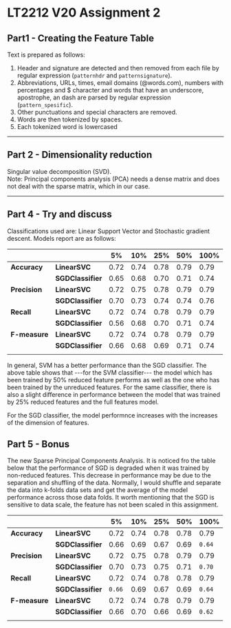 # LT2212 V20 Assignment 2

## Part1 - Creating the Feature Table

Text is prepared as follows:

1. Header and signature are detected and then removed from each file by regular expression (`patternhdr` and `patternsignature`).
2. Abbreviations, URLs, times, email domains (@words.com), numbers with percentages and $ character and words that have an underscore, apostrophe, an dash are parsed by regular expression (`pattern_spesific`).
3. Other punctuations and special characters are removed.
4. Words are then tokenized by spaces.
5. Each tokenized word is lowercased

---

## Part 2 - Dimensionality reduction

Singular value decomposition (SVD).\
Note: Principal components analysis (PCA) needs a dense matrix and does not deal with the sparse matrix, which in our case.

---

## Part 4 - Try and discuss

Classifications used are: Linear Support Vector and Stochastic gradient descent. Models report are as follows:

|               |                   | 5%   | 10%  | 25%  | 50%  | 100% |
| ------------- | ----------------- | ---- | ---- | ---- | ---- | ---- |
| **Accuracy**  | **LinearSVC**     | 0.72 | 0.74 | 0.78 | 0.79 | 0.79 |
|               | **SGDClassifier** | 0.65 | 0.68 | 0.70 | 0.71 | 0.74 |
| **Precision** | **LinearSVC**     | 0.72 | 0.75 | 0.78 | 0.79 | 0.79 |
|               | **SGDClassifier** | 0.70 | 0.73 | 0.74 | 0.74 | 0.76 |
| **Recall**    | **LinearSVC**     | 0.72 | 0.74 | 0.78 | 0.79 | 0.79 |
|               | **SGDClassifier** | 0.56 | 0.68 | 0.70 | 0.71 | 0.74 |
| **F-measure** | **LinearSVC**     | 0.72 | 0.74 | 0.78 | 0.79 | 0.79 |
|               | **SGDClassifier** | 0.66 | 0.68 | 0.69 | 0.71 | 0.74 |
|               |

In general, SVM has a better performance than the SGD classifier. The above table shows that ---for the SVM classifier--- the model which has been trained by 50% reduced feature performs as well as the one who has been trained by the unreduced features. For the same classifier, there is also a slight difference in performance between the model that was trained by 25% reduced features and the full features model.

For the SGD classifier, the model performnce increases with the increases of the dimension of features.

## Part 5 - Bonus

The new Sparse Principal Components Analysis. It is noticed fro the table below that the performance of SGD is degraded when it was trained by non-reduced features. This decrease in performance may be due to the separation and shuffling of the data. Normally, I would shuffle and separate the data into k-folds data sets and get the average of the model performance across those data folds. It worth mentioning that the SGD is sensitive to data scale, the feature has not been scaled in this assignment.

|               |                   | 5%     | 10%  | 25%  | 50%  | 100%   |
| ------------- | ----------------- | ------ | ---- | ---- | ---- | ------ |
| **Accuracy**  | **LinearSVC**     | 0.72   | 0.74 | 0.78 | 0.78 | 0.79   |
|               | **SGDClassifier** | 0.66   | 0.69 | 0.67 | 0.69 | `0.64` |
| **Precision** | **LinearSVC**     | 0.72   | 0.75 | 0.78 | 0.79 | 0.79   |
|               | **SGDClassifier** | 0.70   | 0.73 | 0.75 | 0.71 | `0.70` |
| **Recall**    | **LinearSVC**     | 0.72   | 0.74 | 0.78 | 0.78 | 0.79   |
|               | **SGDClassifier** | `0.66` | 0.69 | 0.67 | 0.69 | `0.64` |
| **F-measure** | **LinearSVC**     | 0.72   | 0.74 | 0.78 | 0.79 | 0.79   |
|               | **SGDClassifier** | 0.66   | 0.70 | 0.66 | 0.69 | `0.62` |
|               |